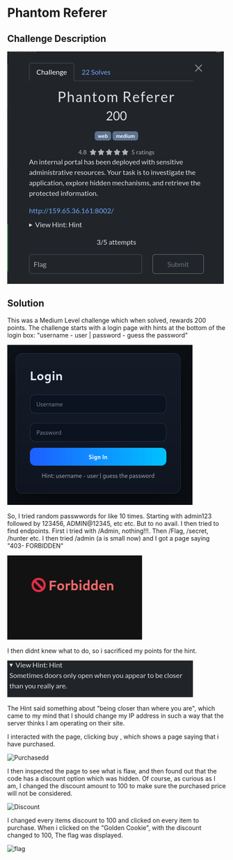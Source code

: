# Phantom Referer

## Challenge Description
![Challenge Description](images/PHDescription.png)

## Solution

This was a Medium Level challenge which when solved, rewards 200 points.
The challenge starts with a login page with hints at the bottom of the login box: "username - user | password - guess the password"

![Login](images/PHLogin.png)

So, I tried random passwwords for like 10 times. Starting with admin123 followed by 123456, ADMIN@12345, etc etc. But to no avail.
I then tried to find endpoints. First i tried with /Admin, nothing!!!. Then /Flag, /secret, /hunter etc. I then tried /admin (a is small now) and I got a page saying "403- FORBIDDEN"

![Forbidden](images/PHForbidden.png)

I then didnt knew what to do, so i sacrificed my points for the hint. 

![Hint](images/PHHint.png)

The Hint said something about "being closer than where you are", which came to my mind that I should change my IP address in such a way that the server thinks I am operating on their site.

I interacted with the page, clicking buy , which shows a page saying that i have purchased.

![Purchasedd](images/DDPurchased.png)

I then inspected the page to see what is flaw, and then found out that the code has a discount option which was hidden. Of course, as curious as I am, I changed the discount amount to 100 to make sure the purchased price will not be considered.

![Discount](images/DDDiscount.png)

I changed every items discount to 100 and clicked on every item to purchase. When i clicked on the "Golden Cookie", with the discount changed to 100, The flag was displayed.

![flag](images/DDFlag.png)


